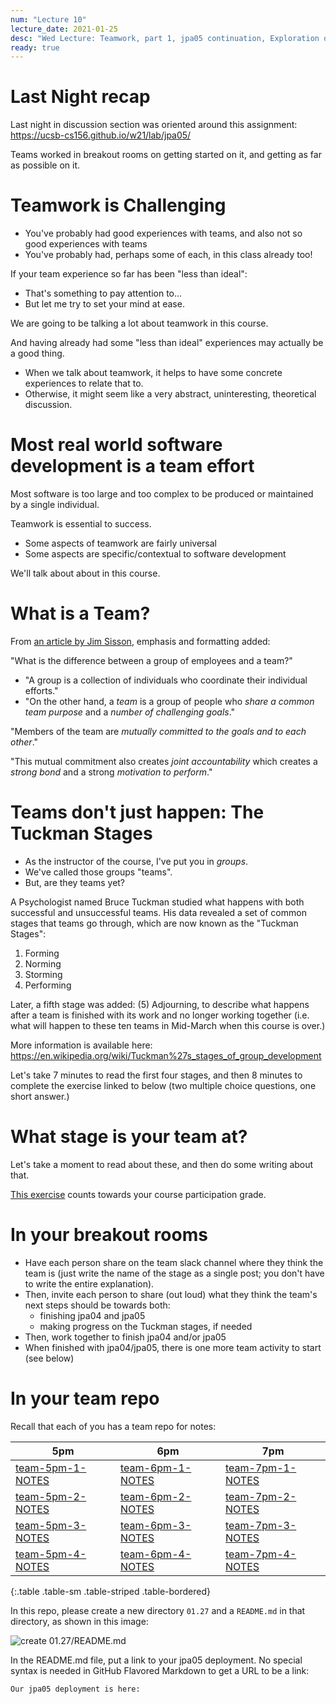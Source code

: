 ```yaml
---
num: "Lecture 10"
lecture_date: 2021-01-25
desc: "Wed Lecture: Teamwork, part 1, jpa05 continuation, Exploration of legacy app"
ready: true
---
```


# Last Night recap

Last night in discussion section was oriented around this assignment: <https://ucsb-cs156.github.io/w21/lab/jpa05/>

Teams worked in breakout rooms on getting started on it, and getting as far as possible on it.


# Teamwork is Challenging

* You've probably had good experiences with teams, and also not so good experiences with teams
* You've probably had, perhaps some of each, in this class already too!

If your team experience so far has been "less than ideal":
* That's something to pay attention to...
* But let me try to set your mind at ease.

We are going to be talking a lot about teamwork in this course.   

And having already had some "less than ideal" experiences may actually be a good thing.

* When we talk about teamwork, it helps to have some concrete experiences to relate that to.
* Otherwise, it might seem like a very abstract, uninteresting, theoretical discussion.

# Most real world software development is a team effort

Most software is too large and too complex to be produced or maintained by a single individual.

Teamwork is essential to success.

* Some aspects of teamwork are fairly universal
* Some aspects are specific/contextual to software development

We'll talk about about in this course.

# What is a Team?

From [an article by Jim Sisson](https://www.bizjournals.com/bizjournals/how-to/growth-strategies/2013/06/the-difference-between-a-group-and-a.html), emphasis and formatting added:

"What is the difference between a group of employees and a team?"

* "A group is a collection of individuals who coordinate their individual efforts."
* "On the other hand, a *team* is a group of people who *share a common team purpose* and a *number of challenging goals*."

"Members of the team are *mutually committed to the goals and to each other*." 

"This mutual commitment also creates *joint accountability* which creates a *strong bond* and a strong *motivation to perform*."

# Teams don't just happen: The Tuckman Stages

* As the instructor of the course, I've put you in *groups*.
* We've called those groups "teams".
* But, are they teams yet?

A Psychologist named Bruce Tuckman studied what happens with both successful and unsuccessful teams.  His data revealed a set of common stages that teams go through,
which are now known as the "Tuckman Stages":

1. Forming
2. Norming
3. Storming
4. Performing

Later, a fifth stage was added: (5) Adjourning, to describe what happens after a team is finished with its work and no longer working together 
(i.e. what will happen to these ten teams in Mid-March when this course is over.)

More information is available here: <https://en.wikipedia.org/wiki/Tuckman%27s_stages_of_group_development>

Let's take 7 minutes to read the first four stages, and then 8 minutes to complete the exercise linked to below (two multiple choice questions, one short answer.)

# What stage is your team at?

Let's take a moment to read about these, and then do some writing about that.

[This exercise](https://docs.google.com/forms/d/e/1FAIpQLSfnEPhVCGnb4rD4zlNmSTu-fiHFjcQW867VIHT_JOyUAd8scg/viewform?usp=sf_link) counts 
towards your course participation grade.

# In your breakout rooms

* Have each person share on the team slack channel where they think the team is (just write the name of the stage as a single post; you don't have to write the entire explanation).
* Then, invite each person to share (out loud) what they think the team's next steps should be towards both:
  - finishing jpa04 and jpa05
  - making progress on the Tuckman stages, if needed
* Then, work together to finish jpa04 and/or jpa05
* When finished with jpa04/jpa05, there is one more team activity to start (see below)

# In your team repo

Recall that each of you has a team repo for notes:

| 5pm | 6pm | 7pm |
|-----|-----|-----|
| [team-5pm-1-NOTES](https://github.com/ucsb-cs156-w21/team-5pm-1-NOTES) | [team-6pm-1-NOTES](https://github.com/ucsb-cs156-w21/team-6pm-1-NOTES) | [team-7pm-1-NOTES](https://github.com/ucsb-cs156-w21/team-7pm-1-NOTES)  |
| [team-5pm-2-NOTES](https://github.com/ucsb-cs156-w21/team-5pm-2-NOTES) | [team-6pm-2-NOTES](https://github.com/ucsb-cs156-w21/team-6pm-2-NOTES) | [team-7pm-2-NOTES](https://github.com/ucsb-cs156-w21/team-7pm-2-NOTES)  |
| [team-5pm-3-NOTES](https://github.com/ucsb-cs156-w21/team-5pm-3-NOTES) | [team-6pm-3-NOTES](https://github.com/ucsb-cs156-w21/team-6pm-3-NOTES) | [team-7pm-3-NOTES](https://github.com/ucsb-cs156-w21/team-7pm-3-NOTES)  |
| [team-5pm-4-NOTES](https://github.com/ucsb-cs156-w21/team-5pm-4-NOTES) | [team-6pm-4-NOTES](https://github.com/ucsb-cs156-w21/team-6pm-4-NOTES) | [team-7pm-4-NOTES](https://github.com/ucsb-cs156-w21/team-7pm-4-NOTES)  |
{:.table .table-sm .table-striped .table-bordered}

In this repo, please create a new directory `01.27` and a `README.md` in that directory, as shown in this image:

![create 01.27/README.md](create-readme.png)

In the README.md file, put a link to your jpa05 deployment.  No special syntax is needed in GitHub Flavored Markdown to get a URL to be a link:

```
Our jpa05 deployment is here: 
```
